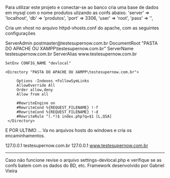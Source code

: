 Para utilizar este projeto e conectar-se ao banco cria uma base de dados em mysql com o nome produtos ulizando as confs abaixo.
	'server' => 'localhost',
	'db' => 'produtos',
	'port' => 3306,
	'user' => 'root',
	'pass' => '',

Cria um vhost no arquivo httpd-vhosts.conf do apache, com as seguintes configurações

<VirtualHost testesupernow.com.br:80>
    ServerAdmin postmaster@testesupernow.com.br
    DocumentRoot "PASTA DO APACHE OU XAMPP\testesupernow.com.br"
    ServerName testesupernow.com.br
    ServerAlias www.testesupernow.com.br

    SetEnv CONFIG_NAME "devlocal"

    <Directory "PASTA DO APACHE OU XAMPP\testesupernow.com.br">

         Options -Indexes +FollowSymLinks
         AllowOverride All
         Order allow,deny
         Allow from all

         #RewriteEngine on
         #RewriteCond %{REQUEST_FILENAME} !-f
         #RewriteCond %{REQUEST_FILENAME} !-d
         #RewriteRule ^(.*)$ index.php?q=$1 [L,QSA]
     </Directory>
</VirtualHost>

E POR ULTIMO ...
Va no arquivos hosts do windows e cria os encaminhamentos.

127.0.0.1       testesupernow.com.br
127.0.0.1       www.testesupernow.com.br

-------------------------------------------------------------

Caso não funcione revise o arquivo settings-devlocal.php e verifique se as confs batem com os dados do BD, etc.
Framework desenvolvido por Gabriel Vieira